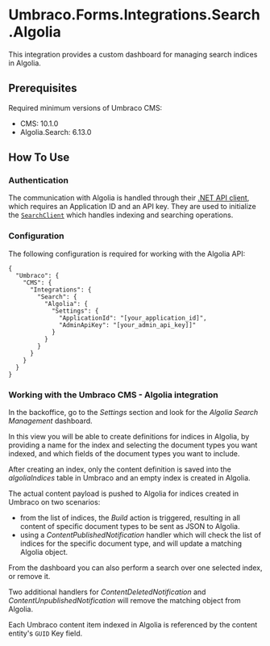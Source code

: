 # Umbraco.Forms.Integrations.Search.Algolia

This integration provides a custom dashboard for managing search indices in Algolia.

## Prerequisites

Required minimum versions of Umbraco CMS: 
- CMS: 10.1.0
- Algolia.Search: 6.13.0

## How To Use

### Authentication

The communication with Algolia is handled through their [.NET API client](https://www.algolia.com/doc/api-client/getting-started/install/csharp/?client=csharp), 
which requires an Application ID and an API key. 
They are used to initialize the [`SearchClient`](https://github.com/algolia/algoliasearch-client-csharp/blob/master/src/Algolia.Search/Clients/SearchClient.cs)
which handles indexing and searching operations.

### Configuration

The following configuration is required for working with the Algolia API:

```
{
  "Umbraco": {
    "CMS": {
      "Integrations": {
        "Search": {
          "Algolia": {
            "Settings": {
              "ApplicationId": "[your_application_id]",
              "AdminApiKey": "[your_admin_api_key]]"
            }
          }
        }
      }
    }
  }
}
```

### Working with the Umbraco CMS - Algolia integration

In the backoffice, go to the _Settings_ section and look for the _Algolia Search Management_ dashboard.

In this view you will be able to create definitions for indices in Algolia, by providing a name for the index and 
selecting the document types you want indexed, and which fields of the document types you want to include.

After creating an index, only the content definition is saved into the _algoliaIndices_ table in Umbraco and an empty 
index is created in Algolia. 

The actual content payload is pushed to Algolia for indices created in Umbraco on two scenarios:
- from the list of indices, the _Build_ action is triggered, resulting in all content of specific document types to be sent as JSON to Algolia.
- using a _ContentPublishedNotification_ handler which will check the list of indices for the specific document type, and will update a matching Algolia object.

From the dashboard you can also perform a search over one selected index, or remove it.

Two additional handlers for _ContentDeletedNotification_ and _ContentUnpublishedNotification_ will remove the matching object from Algolia.

Each Umbraco content item indexed in Algolia is referenced by the content entity's `GUID` Key field.
